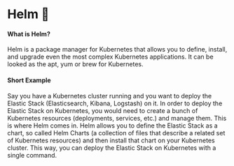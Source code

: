 # Helm 💾

#### What is Helm?

Helm is a package manager for Kubernetes that allows you to define, install, and upgrade even the most complex Kubernetes applications. It can be looked as the apt, yum or brew for Kubernetes.

#### Short Example

Say you have a Kubernetes cluster running and you want to deploy the Elastic Stack (Elasticsearch, Kibana, Logstash) on it.
In order to deploy the Elastic Stack on Kubernetes, you would need to create a bunch of Kubernetes resources (deployments, services, etc.) and manage them. This is where Helm comes in.
Helm allows you to define the Elastic Stack as a chart, so called Helm Charts (a collection of files that describe a related set of Kubernetes resources) and then install that chart on your Kubernetes cluster.
This way, you can deploy the Elastic Stack on Kubernetes with a single command.
